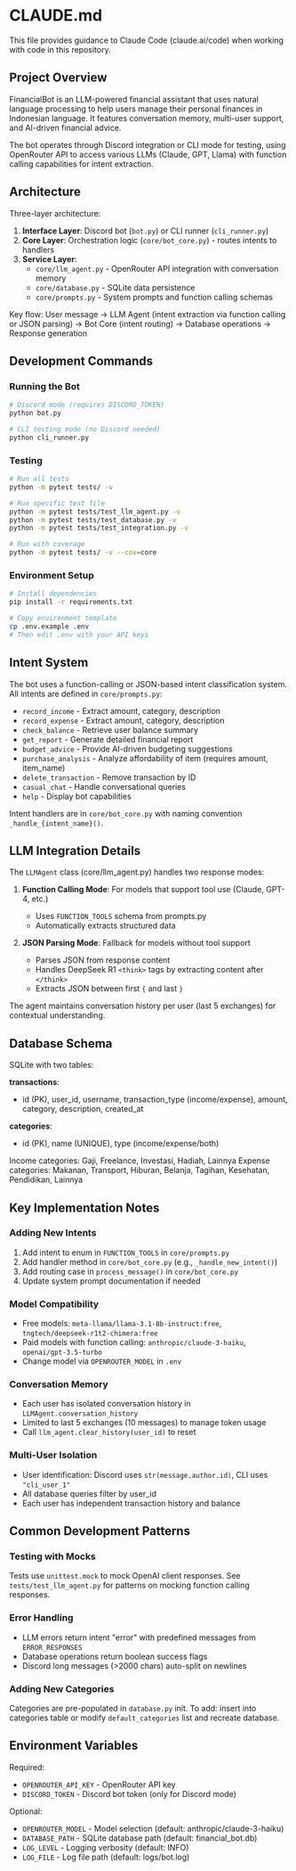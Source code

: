 # CLAUDE.md

This file provides guidance to Claude Code (claude.ai/code) when working with code in this repository.

## Project Overview

FinancialBot is an LLM-powered financial assistant that uses natural language processing to help users manage their personal finances in Indonesian language. It features conversation memory, multi-user support, and AI-driven financial advice.

The bot operates through Discord integration or CLI mode for testing, using OpenRouter API to access various LLMs (Claude, GPT, Llama) with function calling capabilities for intent extraction.

## Architecture

Three-layer architecture:
1. **Interface Layer**: Discord bot (`bot.py`) or CLI runner (`cli_runner.py`)
2. **Core Layer**: Orchestration logic (`core/bot_core.py`) - routes intents to handlers
3. **Service Layer**:
   - `core/llm_agent.py` - OpenRouter API integration with conversation memory
   - `core/database.py` - SQLite data persistence
   - `core/prompts.py` - System prompts and function calling schemas

Key flow: User message → LLM Agent (intent extraction via function calling or JSON parsing) → Bot Core (intent routing) → Database operations → Response generation

## Development Commands

### Running the Bot

```bash
# Discord mode (requires DISCORD_TOKEN)
python bot.py

# CLI testing mode (no Discord needed)
python cli_runner.py
```

### Testing

```bash
# Run all tests
python -m pytest tests/ -v

# Run specific test file
python -m pytest tests/test_llm_agent.py -v
python -m pytest tests/test_database.py -v
python -m pytest tests/test_integration.py -v

# Run with coverage
python -m pytest tests/ -v --cov=core
```

### Environment Setup

```bash
# Install dependencies
pip install -r requirements.txt

# Copy environment template
cp .env.example .env
# Then edit .env with your API keys
```

## Intent System

The bot uses a function-calling or JSON-based intent classification system. All intents are defined in `core/prompts.py`:

- `record_income` - Extract amount, category, description
- `record_expense` - Extract amount, category, description
- `check_balance` - Retrieve user balance summary
- `get_report` - Generate detailed financial report
- `budget_advice` - Provide AI-driven budgeting suggestions
- `purchase_analysis` - Analyze affordability of item (requires amount, item_name)
- `delete_transaction` - Remove transaction by ID
- `casual_chat` - Handle conversational queries
- `help` - Display bot capabilities

Intent handlers are in `core/bot_core.py` with naming convention `_handle_{intent_name}()`.

## LLM Integration Details

The `LLMAgent` class (core/llm_agent.py) handles two response modes:

1. **Function Calling Mode**: For models that support tool use (Claude, GPT-4, etc.)
   - Uses `FUNCTION_TOOLS` schema from prompts.py
   - Automatically extracts structured data

2. **JSON Parsing Mode**: Fallback for models without tool support
   - Parses JSON from response content
   - Handles DeepSeek R1 `<think>` tags by extracting content after `</think>`
   - Extracts JSON between first `{` and last `}`

The agent maintains conversation history per user (last 5 exchanges) for contextual understanding.

## Database Schema

SQLite with two tables:

**transactions**:
- id (PK), user_id, username, transaction_type (income/expense), amount, category, description, created_at

**categories**:
- id (PK), name (UNIQUE), type (income/expense/both)

Income categories: Gaji, Freelance, Investasi, Hadiah, Lainnya
Expense categories: Makanan, Transport, Hiburan, Belanja, Tagihan, Kesehatan, Pendidikan, Lainnya

## Key Implementation Notes

### Adding New Intents
1. Add intent to enum in `FUNCTION_TOOLS` in `core/prompts.py`
2. Add handler method in `core/bot_core.py` (e.g., `_handle_new_intent()`)
3. Add routing case in `process_message()` in `core/bot_core.py`
4. Update system prompt documentation if needed

### Model Compatibility
- Free models: `meta-llama/llama-3.1-8b-instruct:free`, `tngtech/deepseek-r1t2-chimera:free`
- Paid models with function calling: `anthropic/claude-3-haiku`, `openai/gpt-3.5-turbo`
- Change model via `OPENROUTER_MODEL` in `.env`

### Conversation Memory
- Each user has isolated conversation history in `LLMAgent.conversation_history`
- Limited to last 5 exchanges (10 messages) to manage token usage
- Call `llm_agent.clear_history(user_id)` to reset

### Multi-User Isolation
- User identification: Discord uses `str(message.author.id)`, CLI uses `"cli_user_1"`
- All database queries filter by user_id
- Each user has independent transaction history and balance

## Common Development Patterns

### Testing with Mocks
Tests use `unittest.mock` to mock OpenAI client responses. See `tests/test_llm_agent.py` for patterns on mocking function calling responses.

### Error Handling
- LLM errors return intent "error" with predefined messages from `ERROR_RESPONSES`
- Database operations return boolean success flags
- Discord long messages (>2000 chars) auto-split on newlines

### Adding New Categories
Categories are pre-populated in `database.py` init. To add: insert into categories table or modify `default_categories` list and recreate database.

## Environment Variables

Required:
- `OPENROUTER_API_KEY` - OpenRouter API key
- `DISCORD_TOKEN` - Discord bot token (only for Discord mode)

Optional:
- `OPENROUTER_MODEL` - Model selection (default: anthropic/claude-3-haiku)
- `DATABASE_PATH` - SQLite database path (default: financial_bot.db)
- `LOG_LEVEL` - Logging verbosity (default: INFO)
- `LOG_FILE` - Log file path (default: logs/bot.log)
